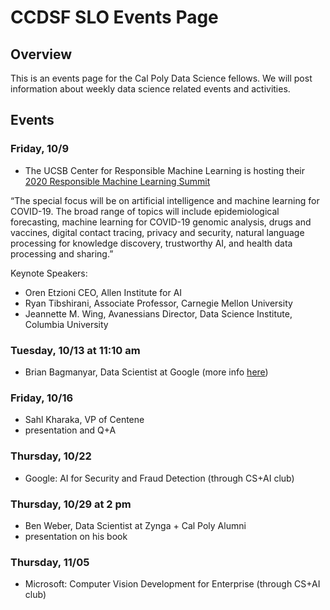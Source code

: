# CCDSF SLO Events Page
## Overview
This is an events page for the Cal Poly Data Science fellows.  We will post information about weekly data science related events and activities.

## Events

### Friday, 10/9
- The UCSB Center for Responsible Machine Learning is hosting their [2020 Responsible Machine Learning Summit](https://ml.ucsb.edu/2020-responsible-machine-learning-summit)


“The special focus will be on artificial intelligence and machine learning for COVID-19. The broad range of topics will include epidemiological forecasting, machine learning for COVID-19 genomic analysis, drugs and vaccines, digital contact tracing, privacy and security, natural language processing for knowledge discovery, trustworthy AI, and health data processing and sharing.”


Keynote Speakers:
- Oren Etzioni CEO, Allen Institute for AI
- Ryan Tibshirani, Associate Professor, Carnegie Mellon University
- Jeannette M. Wing, Avanessians Director, Data Science Institute, Columbia University

### Tuesday, 10/13 at 11:10 am
- Brian Bagmanyar, Data Scientist at Google (more info [here](https://calpoly.joinhandshake.com/events/588491))

### Friday, 10/16
- Sahl Kharaka, VP of Centene
- presentation and Q+A

### Thursday, 10/22
- Google: AI for Security and Fraud Detection (through CS+AI club)

### Thursday, 10/29 at 2 pm
- Ben Weber, Data Scientist at Zynga + Cal Poly Alumni 
- presentation on his book

### Thursday, 11/05
- Microsoft: Computer Vision Development for Enterprise (through CS+AI club)
